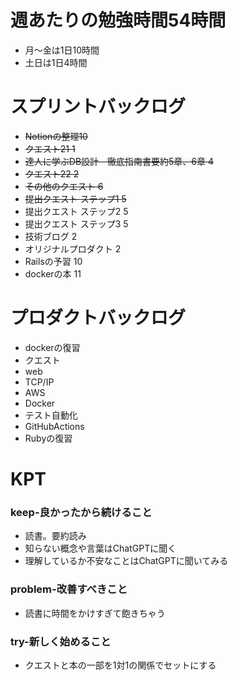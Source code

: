 
# 週あたりの勉強時間54時間
- 月〜金は1日10時間
- 土日は1日4時間

# スプリントバックログ
- ~~Notionの整理10~~
- ~~クエスト21 1~~
- ~~達人に学ぶDB設計　徹底指南書要約5章、6章 4~~
- ~~クエスト22 2~~
- ~~その他のクエスト 6~~
- ~~提出クエスト ステップ1 5~~
- 提出クエスト ステップ2 5
- 提出クエスト ステップ3 5
- 技術ブログ 2
- オリジナルプロダクト 2
- Railsの予習 10
- dockerの本 11


# プロダクトバックログ
- dockerの復習
- クエスト
- web
- TCP/IP
- AWS
- Docker
- テスト自動化
- GitHubActions
- Rubyの復習

# KPT
### keep-良かったから続けること
- 読書。要約読み
- 知らない概念や言葉はChatGPTに聞く
- 理解しているか不安なことはChatGPTに聞いてみる

### problem-改善すべきこと
- 読書に時間をかけすぎて飽きちゃう

### try-新しく始めること
- クエストと本の一部を1対1の関係でセットにする
 
